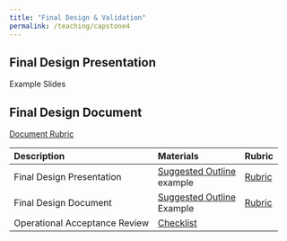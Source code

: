 ```yaml
---
title: "Final Design & Validation"
permalink: /teaching/capstone4
---
```


## Final Design Presentation

Example Slides  


## Final Design Document

[Document Rubric](/files/CET49xRubricWrittenFDD.pdf)  

| Description                     | Materials                | Rubric                                           |
| :--------------------           | :----------------------- | :-----                                           |
| Final Design Presentation       | [Suggested Outline](/teaching/FDPOutline)  <br> example                     |  [Rubric](/files/CET49xRubricFDP.pdf) |
| Final Design Document           | [Suggested Outline](/teaching/FDDOutline) <br> Example                      | [Rubric](/files/CET49x/CET49xRubricWrittenFDD.pdf) |
| Operational Acceptance Review   | [Checklist](/files/CET49x/OARForm.pdf)                                      |                                                  |
